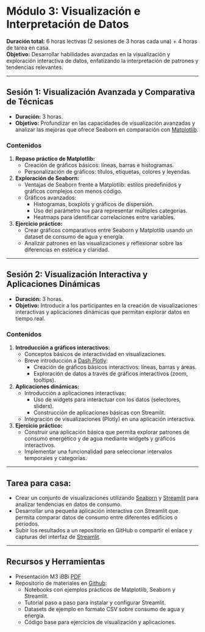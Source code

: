 # **Módulo 3: Visualización e Interpretación de Datos**

**Duración total:** 6 horas lectivas (2 sesiones de 3 horas cada una) + 4 horas de tarea en casa.  
**Objetivo:** Desarrollar habilidades avanzadas en la visualización y exploración interactiva de datos, enfatizando la interpretación de patrones y tendencias relevantes.

---

## **Sesión 1: Visualización Avanzada y Comparativa de Técnicas**

- **Duración:** 3 horas.  
- **Objetivo:** Profundizar en las capacidades de visualización avanzadas y analizar las mejoras que ofrece Seaborn en comparación con [Matplotlib](https://matplotlib.org/).

### **Contenidos**
  
  1. **Repaso práctico de Matplotlib:**
     - Creación de gráficos básicos: líneas, barras e histogramas.
     - Personalización de gráficos: títulos, etiquetas, colores y leyendas.
  2. **Exploración de Seaborn:**
     - Ventajas de Seaborn frente a Matplotlib: estilos predefinidos y gráficos complejos con menos código.
     - Gráficos avanzados:
       - Histogramas, boxplots y gráficos de dispersión.
       - Uso del parámetro `hue` para representar múltiples categorías.
       - Heatmaps para identificar correlaciones entre variables.
  3. **Ejercicio práctico:**
     - Crear gráficos comparativos entre Seaborn y Matplotlib usando un dataset de consumo de agua y energía.
     - Analizar patrones en las visualizaciones y reflexionar sobre las diferencias en estética y claridad.

---

## **Sesión 2: Visualización Interactiva y Aplicaciones Dinámicas**

- **Duración:** 3 horas.  
- **Objetivo:** Introducir a los participantes en la creación de visualizaciones interactivas y aplicaciones dinámicas que permitan explorar datos en tiempo real.

### **Contenidos**

  1. **Introducción a gráficos interactivos:**
     - Conceptos básicos de interactividad en visualizaciones.
     - Breve introducción a [Dash Plotly](https://dash.plotly.com/):
       - Creación de gráficos básicos interactivos: líneas, barras y áreas.
       - Exploración de datos a través de gráficos interactivos (zoom, tooltips).
  2. **Aplicaciones dinámicas:**
     - Introducción a aplicaciones interactivas:
       - Uso de widgets para interactuar con los datos (selectores, sliders).
       - Construcción de aplicaciones básicas con Streamlit.
     - Integración de visualizaciones (Plotly) en una aplicación interactiva.
  3. **Ejercicio práctico:**
     - Construir una aplicación básica que permita explorar patrones de consumo energético y de agua mediante widgets y gráficos interactivos.
     - Implementar una funcionalidad para seleccionar intervalos temporales y categorías.

---

## **Tarea para casa:**

- Crear un conjunto de visualizaciones utilizando [Seaborn](https://seaborn.pydata.org/) y [Streamlit](https://streamlit.io/) para analizar tendencias en datos de consumo.
- Desarrollar una pequeña aplicación interactiva con Streamlit que permita comparar datos de consumo entre diferentes edificios o períodos.
- Subir los resultados a un repositorio en GitHub o compartir el enlace y capturas del interfaz de [Streamlit](https://streamlit.io/).

---

## **Recursos y Herramientas**

- Presentación M3 iBBi [PDF](https://drive.google.com/file/d/1HxPhrP2_XFzhPNfgHkMexaNrKz_5QGGE/view?usp=sharing)
- Repositorio de materiales en [Github](https://github.com/jorgballesteros):  
  - Notebooks con ejemplos prácticos de Matplotlib, Seaborn y Streamlit.
  - Tutorial paso a paso para instalar y configurar Streamlit.
  - Datasets de ejemplo en formato CSV sobre consumo de agua y energía.
  - Código base para ejercicios de visualización y aplicaciones.
